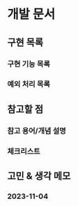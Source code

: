 # 개발 문서

## 구현 목록

### 구현 기능 목록

### 예외 처리 목록

## 참고할 점

### 참고 용어/개념 설명

### 체크리스트

## 고민 & 생각 메모

### 2023-11-04